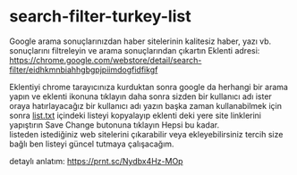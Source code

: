 # search-filter-turkey-list
Google arama sonuçlarınızdan haber sitelerinin kalitesiz haber, yazı vb. sonuçlarını filtreleyin ve arama sonuçlarından çıkartın
Eklenti adresi: https://chrome.google.com/webstore/detail/search-filter/eidhkmnbiahhgbgpjpiimdogfidfikgf

Eklentiyi chrome tarayıcınıza kurduktan sonra google da herhangi bir arama yapın ve eklenti ikonuna tıklayın daha sonra sizden bir kullanıcı adı ister
oraya hatırlayacağız bir kullanıcı adı yazın başka zaman kullanabilmek için sonra <a href="https://github.com/aytekinet/search-filter-turkey-list/blob/main/list.txt">list.txt</a> içindeki listeyi kopyalayıp eklenti deki yere site linklerini yapıştırın Save Change butonuna tıklayın Hepsi bu kadar.<br>
listeden istediğiniz web sitelerini çıkarabilir veya ekleyebilirsiniz tercih size bağlı ben listeyi güncel tutmaya çalışacağım.

detaylı anlatım:
https://prnt.sc/Nydbx4Hz-MOp
